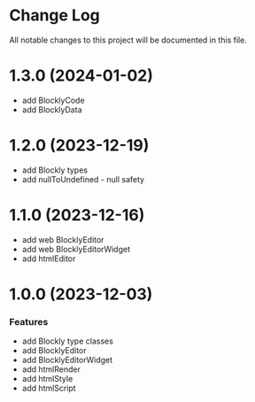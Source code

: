 # Change Log

All notable changes to this project will be documented in this file.

# 1.3.0 (2024-01-02)

* add BlocklyCode
* add BlocklyData

# 1.2.0 (2023-12-19)

* add Blockly types
* add nullToUndefined - null safety

# 1.1.0 (2023-12-16)

* add web BlocklyEditor
* add web BlocklyEditorWidget
* add htmlEditor

# 1.0.0 (2023-12-03)

### Features

* add Blockly type classes
* add BlocklyEditor
* add BlocklyEditorWidget
* add htmlRender
* add htmlStyle
* add htmlScript
